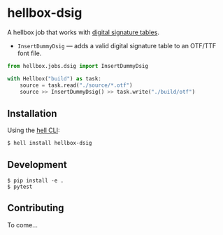 hellbox-dsig
============

A hellbox job that works with [digital signature tables](https://docs.microsoft.com/en-us/typography/opentype/spec/dsig).

* `InsertDummyDsig` — adds a valid digital signature table to an OTF/TTF font file.

```python
from hellbox.jobs.dsig import InsertDummyDsig

with Hellbox("build") as task:
    source = task.read("./source/*.otf")
    source >> InsertDummyDsig() >> task.write("./build/otf")
```

Installation
------------

Using the [hell CLI](https://github.com/hellboxpy/hell#installation):

```shell
$ hell install hellbox-dsig
```

Development
-----------

```shell
$ pip install -e .
$ pytest
```

Contributing
------------

To come...